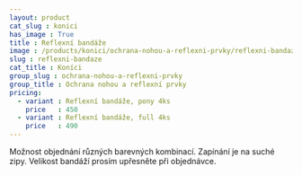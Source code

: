 ```yaml
---
layout: product
cat_slug : konici
has_image : True
title : Reflexní bandáže
image : /products/konici/ochrana-nohou-a-reflexni-prvky/reflexni-bandaze.jpg
slug : reflexni-bandaze
cat_title : Koníci
group_slug : ochrana-nohou-a-reflexni-prvky
group_title : Ochrana nohou a reflexní prvky
pricing:
  - variant : Reflexní bandáže, pony 4ks
    price   : 450
  - variant : Reflexní bandáže, full 4ks
    price   : 490
---
```


Možnost objednání různých barevných kombinací.
Zapínání je na suché zipy.
Velikost bandáží prosím upřesněte při objednávce.

